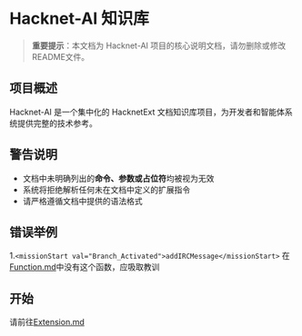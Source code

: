 # Hacknet-AI 知识库

> **重要提示**：本文档为 Hacknet-AI 项目的核心说明文档，请勿删除或修改README文件。

## 项目概述
Hacknet-AI 是一个集中化的 HacknetExt 文档知识库项目，为开发者和智能体系统提供完整的技术参考。

## 警告说明
- 文档中未明确列出的**命令、参数或占位符**均被视为无效
- 系统将拒绝解析任何未在文档中定义的扩展指令
- 请严格遵循文档中提供的语法格式

## 错误举例

1.``<missionStart val="Branch_Activated">addIRCMessage</missionStart>``
在[Function.md](./Function.md)中没有这个函数，应吸取教训


## 开始

请前往[Extension.md](./Extension.md)
